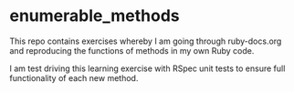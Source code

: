 enumerable_methods
==================

This repo contains exercises whereby I am going through ruby-docs.org and reproducing the functions of methods in my own Ruby code. 

I am test driving this learning exercise with RSpec unit tests to ensure full functionality of each new method.
